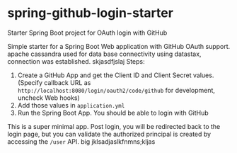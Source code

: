 # spring-github-login-starter
Starter Spring Boot project for OAuth login with GitHub

Simple starter for a Spring Boot Web application with GitHub OAuth support.
apache cassandra used for data base connectivity using datastax, connection was established.
skjasdfjslaj
Steps:
1. Create a GitHub App and get the Client ID and Client Secret values. (Specify callback URL as `http://localhost:8080/login/oauth2/code/github` for development, uncheck Web hooks)
2. Add those values in `application.yml`
3. Run the Spring Boot App. You should be able to login with GitHub

This is a super minimal app. Post login, you will be redirected back to the login page, but you can validate the authorized principal is created by accessing the `/user` API. 
big jklsadjaslkfnmns;kljas
